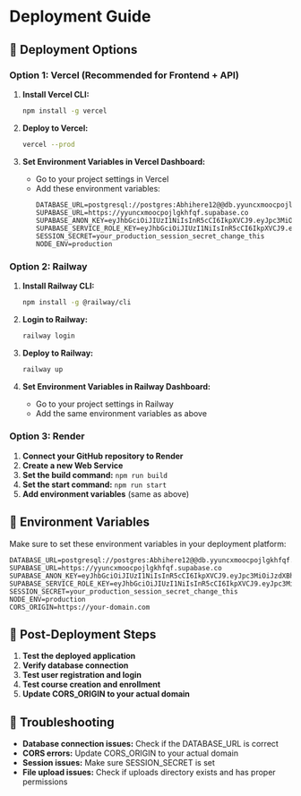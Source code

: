 # Deployment Guide

## 🚀 Deployment Options

### Option 1: Vercel (Recommended for Frontend + API)

1. **Install Vercel CLI:**
   ```bash
   npm install -g vercel
   ```

2. **Deploy to Vercel:**
   ```bash
   vercel --prod
   ```

3. **Set Environment Variables in Vercel Dashboard:**
   - Go to your project settings in Vercel
   - Add these environment variables:
     ```
     DATABASE_URL=postgresql://postgres:Abhihere12@@db.yyuncxmoocpojlgkhfqf.supabase.co:5432/postgres
     SUPABASE_URL=https://yyuncxmoocpojlgkhfqf.supabase.co
     SUPABASE_ANON_KEY=eyJhbGciOiJIUzI1NiIsInR5cCI6IkpXVCJ9.eyJpc3MiOiJzdXBhYmFzZSIsInJlZiI6Inl5dW5jeG1vb2Nwb2psZ2toZnFmIiwicm9sZSI6ImFub24iLCJpYXQiOjE3NTc1MDMxOTcsImV4cCI6MjA3MzA3OTE5N30._PvwUP4EfAnFo0JYXBewuCwudyGDnlnBxt5WKnTGXfY
     SUPABASE_SERVICE_ROLE_KEY=eyJhbGciOiJIUzI1NiIsInR5cCI6IkpXVCJ9.eyJpc3MiOiJzdXBhYmFzZSIsInJlZiI6Inl5dW5jeG1vb2Nwb2psZ2toZnFmIiwicm9sZSI6ImFub24iLCJpYXQiOjE3NTc1MDMxOTcsImV4cCI6MjA3MzA3OTE5N30._PvwUP4EfAnFo0JYXBewuCwudyGDnlnBxt5WKnTGXfY
     SESSION_SECRET=your_production_session_secret_change_this
     NODE_ENV=production
     ```

### Option 2: Railway

1. **Install Railway CLI:**
   ```bash
   npm install -g @railway/cli
   ```

2. **Login to Railway:**
   ```bash
   railway login
   ```

3. **Deploy to Railway:**
   ```bash
   railway up
   ```

4. **Set Environment Variables in Railway Dashboard:**
   - Go to your project settings in Railway
   - Add the same environment variables as above

### Option 3: Render

1. **Connect your GitHub repository to Render**
2. **Create a new Web Service**
3. **Set the build command:** `npm run build`
4. **Set the start command:** `npm run start`
5. **Add environment variables** (same as above)

## 🔧 Environment Variables

Make sure to set these environment variables in your deployment platform:

```env
DATABASE_URL=postgresql://postgres:Abhihere12@@db.yyuncxmoocpojlgkhfqf.supabase.co:5432/postgres
SUPABASE_URL=https://yyuncxmoocpojlgkhfqf.supabase.co
SUPABASE_ANON_KEY=eyJhbGciOiJIUzI1NiIsInR5cCI6IkpXVCJ9.eyJpc3MiOiJzdXBhYmFzZSIsInJlZiI6Inl5dW5jeG1vb2Nwb2psZ2toZnFmIiwicm9sZSI6ImFub24iLCJpYXQiOjE3NTc1MDMxOTcsImV4cCI6MjA3MzA3OTE5N30._PvwUP4EfAnFo0JYXBewuCwudyGDnlnBxt5WKnTGXfY
SUPABASE_SERVICE_ROLE_KEY=eyJhbGciOiJIUzI1NiIsInR5cCI6IkpXVCJ9.eyJpc3MiOiJzdXBhYmFzZSIsInJlZiI6Inl5dW5jeG1vb2Nwb2psZ2toZnFmIiwicm9sZSI6ImFub24iLCJpYXQiOjE3NTc1MDMxOTcsImV4cCI6MjA3MzA3OTE5N30._PvwUP4EfAnFo0JYXBewuCwudyGDnlnBxt5WKnTGXfY
SESSION_SECRET=your_production_session_secret_change_this
NODE_ENV=production
CORS_ORIGIN=https://your-domain.com
```

## 📝 Post-Deployment Steps

1. **Test the deployed application**
2. **Verify database connection**
3. **Test user registration and login**
4. **Test course creation and enrollment**
5. **Update CORS_ORIGIN to your actual domain**

## 🐛 Troubleshooting

- **Database connection issues:** Check if the DATABASE_URL is correct
- **CORS errors:** Update CORS_ORIGIN to your actual domain
- **Session issues:** Make sure SESSION_SECRET is set
- **File upload issues:** Check if uploads directory exists and has proper permissions
